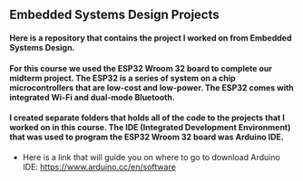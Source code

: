 ## Embedded Systems Design Projects
#### Here is a repository that contains the project I worked on from Embedded Systems Design.

#### For this course we used the ESP32 Wroom 32 board to complete our midterm project. The ESP32 is a series of system on a chip microcontrollers that are low-cost and low-power. The ESP32 comes with integrated Wi-Fi and dual-mode Bluetooth. 

#### I created separate folders that holds all of the code to the projects that I worked on in this course. The IDE (Integrated Development Environment) that was used to program the ESP32 Wroom 32 board was Arduino IDE. 

- Here is a link that will guide you on where to go to download Arduino IDE: https://www.arduino.cc/en/software

